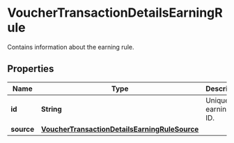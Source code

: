 

# VoucherTransactionDetailsEarningRule

Contains information about the earning rule.

## Properties

| Name | Type | Description | Notes |
|------------ | ------------- | ------------- | -------------|
|**id** | **String** | Unique earning rule ID. |  |
|**source** | [**VoucherTransactionDetailsEarningRuleSource**](VoucherTransactionDetailsEarningRuleSource.md) |  |  |



